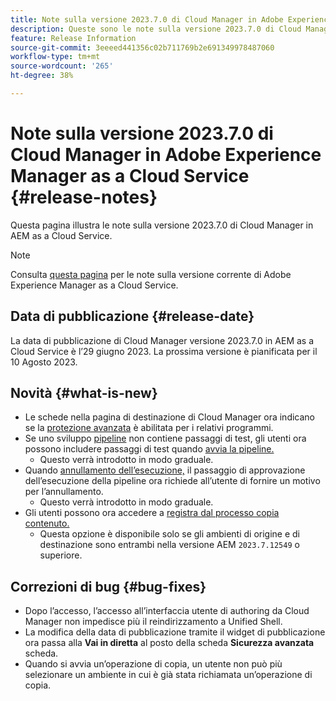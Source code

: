 ```yaml
---
title: Note sulla versione 2023.7.0 di Cloud Manager in Adobe Experience Manager as a Cloud Service
description: Queste sono le note sulla versione 2023.7.0 di Cloud Manager in AEM as a Cloud Service.
feature: Release Information
source-git-commit: 3eeeed441356c02b711769b2e691349978487060
workflow-type: tm+mt
source-wordcount: '265'
ht-degree: 38%

---
```



# Note sulla versione 2023.7.0 di Cloud Manager in Adobe Experience Manager as a Cloud Service {#release-notes}

Questa pagina illustra le note sulla versione 2023.7.0 di Cloud Manager in AEM as a Cloud Service.

>[!NOTE]
>
>Consulta [questa pagina](/help/release-notes/release-notes-cloud/release-notes-current.md) per le note sulla versione corrente di Adobe Experience Manager as a Cloud Service.

## Data di pubblicazione {#release-date}

La data di pubblicazione di Cloud Manager versione 2023.7.0 in AEM as a Cloud Service è l’29 giugno 2023. La prossima versione è pianificata per il 10 Agosto 2023.

## Novità {#what-is-new}

* Le schede nella pagina di destinazione di Cloud Manager ora indicano se la [protezione avanzata](/help/implementing/cloud-manager/getting-access-to-aem-in-cloud/creating-production-programs.md) è abilitata per i relativi programmi.
* Se uno sviluppo [pipeline](/help/implementing/cloud-manager/configuring-pipelines/introduction-ci-cd-pipelines.md) non contiene passaggi di test, gli utenti ora possono includere passaggi di test quando [avvia la pipeline.](/help/implementing/cloud-manager/configuring-pipelines/managing-pipelines.md#running-pipelines)
   * Questo verrà introdotto in modo graduale.
* Quando [annullamento dell’esecuzione,](/help/implementing/cloud-manager/configuring-pipelines/managing-pipelines.md#view-details) il passaggio di approvazione dell’esecuzione della pipeline ora richiede all’utente di fornire un motivo per l’annullamento.
   * Questo verrà introdotto in modo graduale.
* Gli utenti possono ora accedere a [registra dal processo copia contenuto.](/help/implementing/developing/tools/content-copy.md#accessing-logs)
   * Questa opzione è disponibile solo se gli ambienti di origine e di destinazione sono entrambi nella versione AEM `2023.7.12549` o superiore.

## Correzioni di bug {#bug-fixes}

* Dopo l’accesso, l’accesso all’interfaccia utente di authoring da Cloud Manager non impedisce più il reindirizzamento a Unified Shell.
* La modifica della data di pubblicazione tramite il widget di pubblicazione ora passa alla **Vai in diretta** al posto della scheda **Sicurezza avanzata** scheda.
* Quando si avvia un’operazione di copia, un utente non può più selezionare un ambiente in cui è già stata richiamata un’operazione di copia.
